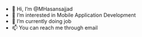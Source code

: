 - 👋 Hi, I’m @MHasansajjad
- 👀 I’m interested in Mobile Application Development
- 🌱 I’m currently doing job
- 📫 You can reach me through email

<!---
MHasansajjad/MHasansajjad is a ✨ special ✨ repository because its `README.md` (this file) appears on your GitHub profile.
You can click the Preview link to take a look at your changes.
--->
